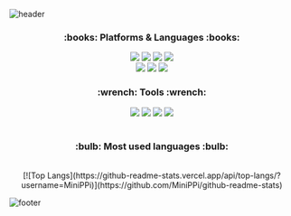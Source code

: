 ![header](https://capsule-render.vercel.app/api?type=wave&color=auto&height=300&section=header&text=Welcome&fontSize=80&desc=Hana's%20GitHub%20Profile&descAlignY=61&descAlign=62)
<div align = "center">
  <h3> :books: Platforms & Languages :books: </h3>
</div>
<div align = "center">
  <img src="https://img.shields.io/badge/Java-007396?style=flat&logo=Java&logoColor=white" />
  <img src="https://img.shields.io/badge/HTML5-E34F26?style=flat&logo=HTML5&logoColor=white" />
  <img src="https://img.shields.io/badge/CSS3-1572B6?style=flat&logo=CSS3&logoColor=white" />
  <img src="https://img.shields.io/badge/JavaScript-F7DF1E?style=flat&logo=JavaScript&logoColor=white" />
  <br>
  <img src="https://img.shields.io/badge/Oracle-F80000?style=flat&logo=Oracle&logoColor=white" />
  <img src="https://img.shields.io/badge/MySQL-4479A1?style=flat&logo=MySQL&logoColor=white" />
  <img src="https://img.shields.io/badge/Spring-6DB33F?style=flat&logo=Spring&logoColor=white" />
  
 <h3> :wrench: Tools :wrench: </h3>

  <img src="https://img.shields.io/badge/eclipseide-2C2255?style=flat&logo=eclipseide&logoColor=white" />
  <img src="https://img.shields.io/badge/visualstudiocode-007ACC?style=flat&logo=visualstudiocode&logoColor=white" />
  <img src="https://img.shields.io/badge/apachetomcat-F8DC75?style=flat&logo=apachetomcat&logoColor=white" />
  <img src="https://img.shields.io/badge/github-181717?style=flat&logo=github&logoColor=white" />
</div>
<br>

<div align = "center">


<h3> :bulb: Most used languages :bulb: </h3>
<br>
  [![Top Langs](https://github-readme-stats.vercel.app/api/top-langs/?username=MiniPPi)](https://github.com/MiniPPi/github-readme-stats)
</div>


![footer](https://capsule-render.vercel.app/api?section=footer&type=waving&color=auto&height=200)


